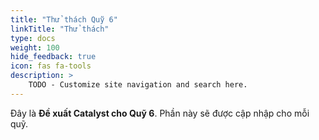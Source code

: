```yaml
---
title: "Thử thách Quỹ 6"
linkTitle: "Thử thách"
type: docs
weight: 100
hide_feedback: true
icon: fas fa-tools
description: >
    TODO - Customize site navigation and search here.  
---
```


<!-- This index page is yet to be udated.  -->
Đây là **Đề xuất Catalyst cho Quỹ 6**. Phần này sẽ được cập nhập cho mỗi quỹ.

